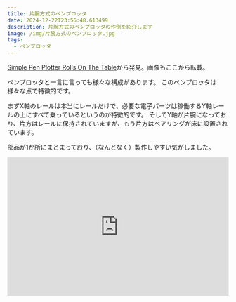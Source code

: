 ```yaml
---
title: 片腕方式のペンプロッタ
date: 2024-12-22T23:56:48.613499
description: 片腕方式のペンプロッタの作例を紹介します
image: /img/片腕方式のペンプロッタ.jpg
tags:
  - ペンプロッタ
---
```

[Simple Pen Plotter Rolls On The Table](https://hackaday.com/2024/11/29/simple-pen-plotter-rolls-on-the-table/)から発見。画像もここから転載。

ペンプロッタと一言に言っても様々な構成があります。
このペンプロッタは様々な点で特徴的です。

まずX軸のレールは本当にレールだけで、必要な電子パーツは稼働するY軸レールの上にすべて乗っているというのが特徴的です。
そしてY軸が片腕になっており、片方はレールに保持されていますが、もう片方はベアリングが床に設置されています。

部品が1か所にまとまっており、（なんとなく）製作しやすい気がしました。

<iframe width="100%" height="315" src="https://www.youtube.com/embed/JngVMtJxDCo" title="YouTube video player" frameborder="0" allow="accelerometer; autoplay; clipboard-write; encrypted-media; gyroscope; picture-in-picture" allowfullscreen></iframe>



